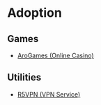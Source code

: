 # Adoption

## Games

- [AroGames (Online Casino)](https://arogames.net)

## Utilities

- [R5VPN (VPN Service)](https://r5vpn.cf)
